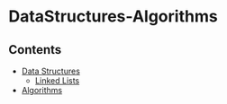 # DataStructures-Algorithms
## Contents
- [Data Structures](https://github.com/leovander/DataStructures-Algorithms/tree/master/Data%20Structures)
  - [Linked Lists](https://github.com/leovander/DataStructures-Algorithms/tree/master/Data%20Structures/Linked%20Lists)
- [Algorithms]()
